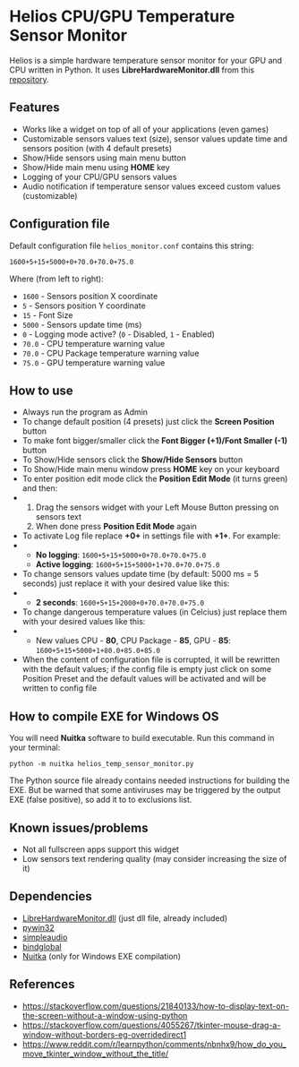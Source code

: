 # Helios CPU/GPU Temperature Sensor Monitor
Helios is a simple hardware temperature sensor monitor for your GPU and CPU written in Python. It uses **LibreHardwareMonitor.dll** from this [repository](https://github.com/LibreHardwareMonitor/LibreHardwareMonitor).

## Features
- Works like a widget on top of all of your applications (even games)
- Customizable sensors values text (size), sensor values update time and sensors position (with 4 default presets)
- Show/Hide sensors using main menu button
- Show/Hide main menu using **HOME** key
- Logging of your CPU/GPU sensors values
- Audio notification if temperature sensor values exceed custom values (customizable)

## Configuration file

Default configuration file ```helios_monitor.conf``` contains this string:
```
1600+5+15+5000+0+70.0+70.0+75.0
```
Where (from left to right):
* ```1600``` - Sensors position X coordinate
* ```5``` - Sensors position Y coordinate
* ```15``` - Font Size
* ```5000``` - Sensors update time (ms)
* ```0``` - Logging mode active? (```0``` - Disabled, ```1``` - Enabled)
* ```70.0``` - CPU temperature warning value
* ```70.0``` - CPU Package temperature warning value
* ```75.0``` - GPU temperature warning value

## How to use

* Always run the program as Admin
* To change default position (4 presets) just click the **Screen Position** button
* To make font bigger/smaller click the **Font Bigger (+1)/Font Smaller (-1)** button
* To Show/Hide sensors click the **Show/Hide Sensors** button
* To Show/Hide main menu window press **HOME** key on your keyboard
* To enter position edit mode click the **Position Edit Mode** (it turns green) and then:
* 1) Drag the sensors widget with your Left Mouse Button pressing on sensors text
  2) When done press **Position Edit Mode** again
* To activate Log file replace **+0+** in settings file with **+1+**. For example:
* * **No logging**: ```1600+5+15+5000+0+70.0+70.0+75.0```
  * **Active logging**: ```1600+5+15+5000+1+70.0+70.0+75.0```
* To change sensors values update time (by default: 5000 ms = 5 seconds) just replace it with your desired value like this:
* * **2 seconds**: ```1600+5+15+2000+0+70.0+70.0+75.0```
* To change dangerous temperature values (in Celcius) just replace them with your desired values like this:
* * New values CPU - **80**, CPU Package - **85**, GPU - **85**: ```1600+5+15+5000+1+80.0+85.0+85.0```
* When the content of configuration file is corrupted, it will be rewritten with the default values; if the config file is empty just click on some Position Preset and the default values will be activated and will be written to config file

## How to compile EXE for Windows OS

You will need **Nuitka** software to build executable. Run this command in your terminal:

```
python -m nuitka helios_temp_sensor_monitor.py
```

The Python source file already contains needed instructions for building the EXE. But be warned that some antiviruses may be triggered by the output EXE (false positive), so add it to to exclusions list.

## Known issues/problems

- Not all fullscreen apps support this widget
- Low sensors text rendering quality (may consider increasing the size of it)

## Dependencies

* [LibreHardwareMonitor.dll](https://github.com/LibreHardwareMonitor/LibreHardwareMonitor) (just dll file, already included)
* [pywin32](https://pypi.org/project/pywin32/)
* [simpleaudio](https://pypi.org/project/simpleaudio/)
* [bindglobal](https://pypi.org/project/bindglobal/)
* [Nuitka](https://nuitka.net/) (only for Windows EXE compilation)

## References

* https://stackoverflow.com/questions/21840133/how-to-display-text-on-the-screen-without-a-window-using-python
* https://stackoverflow.com/questions/4055267/tkinter-mouse-drag-a-window-without-borders-eg-overridedirect1
* https://www.reddit.com/r/learnpython/comments/nbnhx9/how_do_you_move_tkinter_window_without_the_title/
